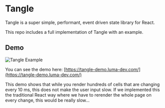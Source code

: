 # Tangle

Tangle is a super simple, performant, event driven state library for React.

This repo includes a full implementation of Tangle with an example.

## Demo

![Tangle Example](https://cdn.lu.ma/blog/tangle.gif)

You can see the demo here: [https://tangle-demo.luma-dev.com/](https://tangle-demo.luma-dev.com/)

This demo shows that while you render hundreds of cells that are changing every 10 ms, this does not make the user input slow. If we implemented this the traditional React way where we have to rerender the whole page on every change, this would be really slow...
